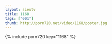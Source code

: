 ```yaml
--- 
layout: sieutv
title: 1168
tags: ["001"]
thumb: http://porn720.net/video/1168/poster.jpg
---
```

{% include porn720 key="1168" %} 
